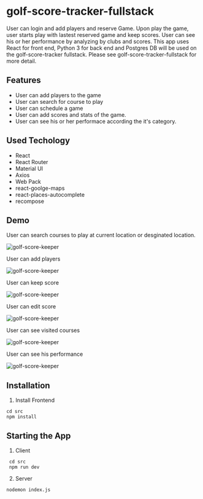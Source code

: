 # golf-score-tracker-fullstack


User can login and add players and reserve Game.  Upon play the game, user starts play with lastest reserved game and keep scores.  User can see his or her performance by analyzing by clubs and scores.  This app uses React for front end, Python 3 for back end and Postgres DB will be used on the golf-score-tracker fullstack.  Please see golf-score-tracker-fullstack for more detail.  

## Features

- User can add players to the game
- User can search for course to play
- User can schedule a game
- User can add scores and stats of the game.
- User can see his or her performace according the it's category.

## Used Techology

- React
- React Router
- Material UI
- Axios
- Web Pack
- react-goolge-maps
- react-places-autocomplete
- recompose

## Demo

User can search courses to play at current location or desginated location.

![golf-score-keeper](https://user-images.githubusercontent.com/42354856/47394959-a805cd80-d6d9-11e8-9456-74c56a98cc0e.gif)

User can add players

![golf-score-keeper](https://user-images.githubusercontent.com/42354856/47622001-e249e300-dabc-11e8-858f-47b282fa4d6f.gif)

User can keep score

![golf-score-keeper](https://user-images.githubusercontent.com/42354856/47754916-a5672300-dc59-11e8-8667-afe702225b33.gif)

User can edit score

![golf-score-keeper](https://user-images.githubusercontent.com/42354856/47939731-8ceb4880-dea5-11e8-900e-ef7f3f0f95d0.gif)

User can see visited courses

![golf-score-keeper](https://user-images.githubusercontent.com/42354856/47958873-f6e11c00-df91-11e8-901f-5ee2cd1ae55d.gif)


User can see his performance

![golf-score-keeper](https://user-images.githubusercontent.com/42354856/48688197-f348ba00-eb79-11e8-9ed7-31212636f58c.gif)



## Installation

1. Install Frontend

````
cd src
npm install

````

  
## Starting the App

1. Client

```
 cd src
 npm run dev
```

2. Server

````
nodemon index.js
````

